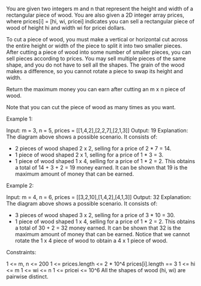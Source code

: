 You are given two integers m and n that represent the height and width of a
rectangular piece of wood. You are also given a 2D integer array prices,
where prices[i] = [hi, wi, pricei] indicates you can sell a rectangular piece
of wood of height hi and width wi for pricei dollars.

To cut a piece of wood, you must make a vertical or horizontal cut across the
entire height or width of the piece to split it into two smaller pieces.
After cutting a piece of wood into some number of smaller pieces, you can
sell pieces according to prices. You may sell multiple pieces of the same
shape, and you do not have to sell all the shapes. The grain of the wood
makes a difference, so you cannot rotate a piece to swap its height and
width.

Return the maximum money you can earn after cutting an m x n piece of wood.

Note that you can cut the piece of wood as many times as you want.


Example 1:


Input: m = 3, n = 5, prices = [[1,4,2],[2,2,7],[2,1,3]]
Output: 19
Explanation: The diagram above shows a possible scenario. It consists of:
- 2 pieces of wood shaped 2 x 2, selling for a price of 2 * 7 = 14.
- 1 piece of wood shaped 2 x 1, selling for a price of 1 * 3 = 3.
- 1 piece of wood shaped 1 x 4, selling for a price of 1 * 2 = 2.
This obtains a total of 14 + 3 + 2 = 19 money earned.
It can be shown that 19 is the maximum amount of money that can be earned.


Example 2:


Input: m = 4, n = 6, prices = [[3,2,10],[1,4,2],[4,1,3]]
Output: 32
Explanation: The diagram above shows a possible scenario. It consists of:
- 3 pieces of wood shaped 3 x 2, selling for a price of 3 * 10 = 30.
- 1 piece of wood shaped 1 x 4, selling for a price of 1 * 2 = 2.
This obtains a total of 30 + 2 = 32 money earned.
It can be shown that 32 is the maximum amount of money that can be earned.
Notice that we cannot rotate the 1 x 4 piece of wood to obtain a 4 x 1 piece
of wood.


Constraints:


1 <= m, n <= 200
1 <= prices.length <= 2 * 10^4
prices[i].length == 3
1 <= hi <= m
1 <= wi <= n
1 <= pricei <= 10^6
All the shapes of wood (hi, wi) are pairwise distinct.




